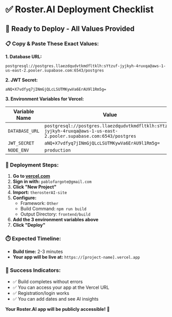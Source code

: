 # ✅ **Roster.AI Deployment Checklist**

## 🎯 **Ready to Deploy - All Values Provided**

### **📋 Copy & Paste These Exact Values:**

**1. Database URL:**
```
postgresql://postgres.llaezdqudvtkmdfltklh:sYtzuf-jyjkyh-4ruxqa@aws-1-us-east-2.pooler.supabase.com:6543/postgres
```

**2. JWT Secret:**
```
aNQ+X7vdfyq7jINmGjQLcLSUTMKywVa6ErAU9l1Rm5g=
```

**3. Environment Variables for Vercel:**

| Variable Name | Value |
|---------------|-------|
| `DATABASE_URL` | `postgresql://postgres.llaezdqudvtkmdfltklh:sYtzuf-jyjkyh-4ruxqa@aws-1-us-east-2.pooler.supabase.com:6543/postgres` |
| `JWT_SECRET` | `aNQ+X7vdfyq7jINmGjQLcLSUTMKywVa6ErAU9l1Rm5g=` |
| `NODE_ENV` | `production` |

### **🚀 Deployment Steps:**

1. **Go to [vercel.com](https://vercel.com)**
2. **Sign in with:** `pablofargote@gmail.com`
3. **Click "New Project"**
4. **Import:** `therosterAI-site`
5. **Configure:**
   - Framework: `Other`
   - Build Command: `npm run build`
   - Output Directory: `frontend/build`
6. **Add the 3 environment variables above**
7. **Click "Deploy"**

### **⏱️ Expected Timeline:**
- **Build time:** 2-3 minutes
- **Your app will be live at:** `https://[project-name].vercel.app`

### **🎉 Success Indicators:**
- ✅ Build completes without errors
- ✅ You can access your app at the Vercel URL
- ✅ Registration/login works
- ✅ You can add dates and see AI insights

**Your Roster.AI app will be publicly accessible!** 🚀 